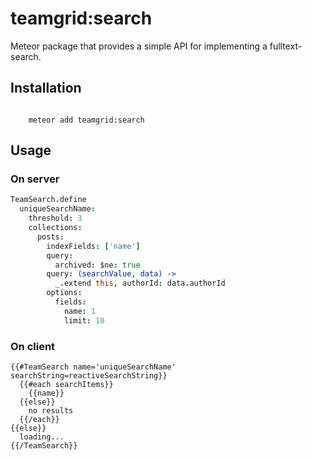 # teamgrid:search
Meteor package that provides a simple API for implementing a fulltext-search.

## Installation
````

    meteor add teamgrid:search

````

## Usage

### On server
````coffee
TeamSearch.define
  uniqueSearchName:
    threshold: 3
    collections:
      posts:
        indexFields: ['name']
        query:
          archived: $ne: true
        query: (searchValue, data) ->
          _.extend this, authorId: data.authorId
        options:
          fields:
            name: 1
            limit: 10
````

### On client
````blaze
{{#TeamSearch name='uniqueSearchName' searchString=reactiveSearchString}}
  {{#each searchItems}}
    {{name}}
  {{else}}
    no results
  {{/each}}
{{else}}
  loading...
{{/TeamSearch}}

````
